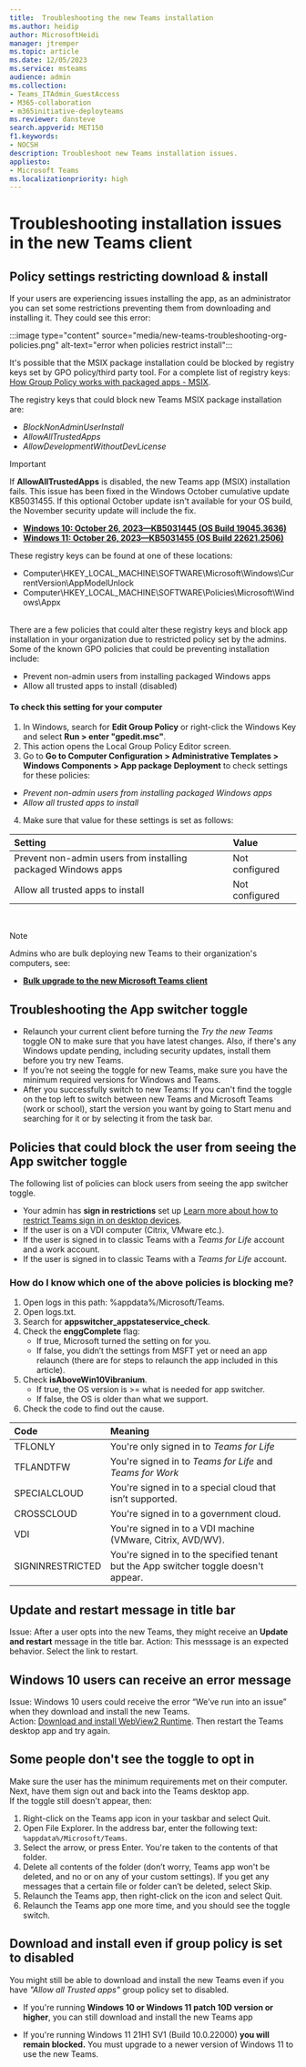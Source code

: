 ```yaml
---
title:  Troubleshooting the new Teams installation
ms.author: heidip
author: MicrosoftHeidi
manager: jtremper
ms.topic: article
ms.date: 12/05/2023
ms.service: msteams
audience: admin
ms.collection: 
- Teams_ITAdmin_GuestAccess
- M365-collaboration
- m365initiative-deployteams
ms.reviewer: dansteve
search.appverid: MET150
f1.keywords:
- NOCSH
description: Troubleshoot new Teams installation issues.
appliesto: 
- Microsoft Teams
ms.localizationpriority: high
---
```

# Troubleshooting installation issues in the new Teams client

## Policy settings restricting download & install

If your users are experiencing issues installing the app, as an administrator you can set some restrictions preventing them from downloading and installing it. They could see this error:

:::image type="content" source="media/new-teams-troubleshooting-org-policies.png" alt-text="error when policies restrict install":::

It's possible that the MSIX package installation could be blocked by registry keys set by GPO policy/third party tool. For a complete list of registry keys: [How Group Policy works with packaged apps - MSIX](/windows/msix/group-policy-msix).

The registry keys that could block new Teams MSIX package installation are:

- *BlockNonAdminUserInstall*
- *AllowAllTrustedApps*
- *AllowDevelopmentWithoutDevLicense*

>[!Important]
>If **AllowAllTrustedApps** is disabled, the new Teams app (MSIX) installation fails. This issue has been fixed in the Windows October cumulative update KB5031455. If this optional October update isn't available for your OS build, the November security update will include the fix.
>
>- [**Windows 10: October 26, 2023—KB5031445 (OS Build 19045.3636)**](https://support.microsoft.com/topic/october-26-2023-kb5031445-os-build-19045-3636-preview-03f350cb-57f9-45e6-bfd7-438895d3c7fa)
>- [**Windows 11: October 26, 2023—KB5031455 (OS Build 22621.2506)** ](https://support.microsoft.com/topic/october-26-2023-kb5031455-os-build-22621-2506-preview-6513c5ec-c5a2-4aaf-97f5-44c13d29e0d4)

These registry keys can be found at one of these locations:
  - Computer\HKEY_LOCAL_MACHINE\SOFTWARE\Microsoft\Windows\CurrentVersion\AppModelUnlock
  - Computer\HKEY_LOCAL_MACHINE\SOFTWARE\Policies\Microsoft\Windows\Appx

</br>
There are a few policies that could alter these registry keys and block app installation in your organization due to restricted policy set by the admins. Some of the known GPO policies that could be preventing installation include:

- Prevent non-admin users from installing packaged Windows apps
- Allow all trusted apps to install (disabled)

#### To check this setting for your computer

1. In Windows, search for **Edit Group Policy** or right-click the Windows Key and select **Run > enter "gpedit.msc"**.
2. This action opens the Local Group Policy Editor screen.
3. Go to **Go to Computer Configuration > Administrative Templates > Windows Components > App package Deployment** to check settings for these policies:
  - *Prevent non-admin users from installing packaged Windows apps*
  - *Allow all trusted apps to install*
4. Make sure that value for these settings is set as follows:

|Setting                                                        |Value          |
|:--------------------------------------------------------------|:--------------|
|Prevent non-admin users from installing packaged Windows apps |Not configured |
|Allow all trusted apps to install                              |Not configured |

</br>

>[!Note]
>Admins who are bulk deploying new Teams to their organization's computers, see:</br>
>- [**Bulk upgrade to the new Microsoft Teams client**](new-teams-bulk-install-client.md)

## Troubleshooting the App switcher toggle

- Relaunch your current client before turning the *Try the new Teams* toggle ON to make sure that you have latest changes. Also, if there's any Windows update pending, including security updates, install them before you try new Teams.
- If you’re not seeing the toggle for new Teams, make sure you have the minimum required versions for Windows and Teams.
- After you successfully switch to new Teams: If you can't find the toggle on the top left to switch between new Teams and Microsoft Teams (work or school), start the version you want by going to Start menu and searching for it or by selecting it from the task bar.

## Policies that could block the user from seeing the App switcher toggle

The following list of policies can block users from seeing the app switcher toggle.

- Your admin has **sign in restrictions** set up [Learn more about how to restrict Teams sign in on desktop devices](/microsoftteams/sign-in-teams#how-to-restrict-teams-sign-in-on-desktop-devices).
- If the user is on a VDI computer (Citrix, VMware etc.).
- If the user is signed in to classic Teams with a *Teams for Life* account and a work account.
- If the user is signed in to classic Teams with a *Teams for Life* account.

### How do I know which one of the above policies is blocking me?

1. Open logs in this path: %appdata%/Microsoft/Teams.
1. Open logs.txt.
1. Search for **appswitcher_appstateservice_check**.
1. Check the **enggComplete** flag:  
   - If true, Microsoft turned the setting on for you.
   - If false, you didn’t the settings from MSFT yet or need an app relaunch (there are for steps to relaunch the app included in this article).
1. Check **isAboveWin10Vibranium**.
   - If true, the OS version is >= what is needed for app switcher.
   - If false, the OS is older than what we support.
1. Check the code to find out the cause.

|Code|Meaning|
|:-----|:-----|
|TFLONLY|You're only signed in to *Teams for Life*|
|TFLANDTFW| You're signed in to *Teams for Life* and *Teams for Work*|
|SPECIALCLOUD| You're signed in to a special cloud that isn’t supported.|
|CROSSCLOUD| You're signed in to a government cloud.|
|VDI|You're signed in to a VDI machine (VMware, Citrix, AVD/WV).|
|SIGNINRESTRICTED|You're signed in to the specified tenant but the App switcher toggle doesn't appear.|

## Update and restart message in title bar

Issue: After a user opts into the new Teams, they might receive an **Update and restart** message in the title bar.
Action: This messsage is an expected behavior. Select the link to restart.

## Windows 10 users can receive an error message

Issue: Windows 10 users could receive the error “We’ve run into an issue” when they download and install the new Teams.</br>
Action: [Download and install WebView2 Runtime](https://developer.microsoft.com/microsoft-edge/webview2/#download-section). Then restart the Teams desktop app and try again.

## Some people don't see the toggle to opt in

Make sure the user has the minimum requirements met on their computer. Next, have them sign out and back into the Teams desktop app.  
If the toggle still doesn't appear, then:

1. Right-click on the Teams app icon in your taskbar and select Quit.
2. Open File Explorer. In the address bar, enter the following text: `%appdata%/Microsoft/Teams`.
3. Select the arrow, or press Enter. You're taken to the contents of that folder.
4. Delete all contents of the folder (don’t worry, Teams app won't be deleted, and no or on any of your custom settings). If you get any messages that a certain file or folder can’t be deleted, select Skip.
5. Relaunch the Teams app, then right-click on the icon and select Quit.
6. Relaunch the Teams app one more time, and you should see the toggle switch.

## Download and install even if group policy is set to disabled

You might still be able to download and install the new Teams even if you have *"Allow all Trusted apps"*  group policy set to disabled.  

- If you're running **Windows 10 or Windows 11 patch 10D version or higher**, you can still download and install the new Teams app

- If you're running Windows 11 21H1 SV1 (Build 10.0.22000) **you will remain blocked.** You must upgrade to a newer version of Windows 11 to use the new Teams.
